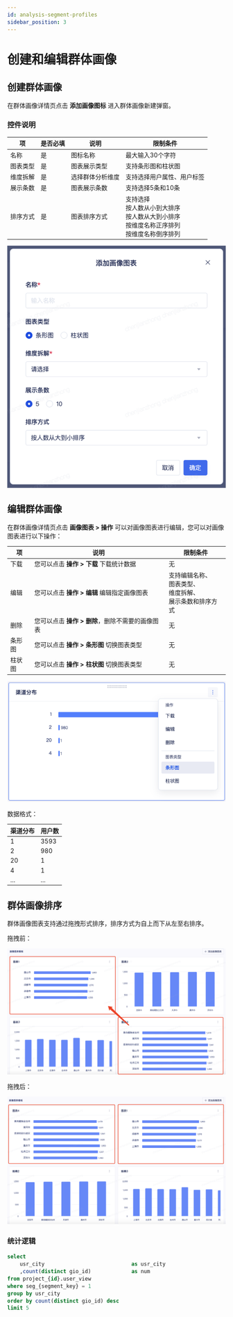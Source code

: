 ```yaml
---
id: analysis-segment-profiles
sidebar_position: 3
---
```


# 创建和编辑群体画像

## 创建群体画像

在群体画像详情页点击 **添加画像图标** 进入群体画像新建弹窗。

### 控件说明

| 项 | 是否必填 | 说明 | 限制条件 |
| -- | -- | -- | -- |
| 名称 | 是 | 图标名称 | 最大输入30个字符 |
| 图表类型 | 是 | 图表展示类型 | 支持条形图和柱状图 |
| 维度拆解 | 是 | 选择群体分析维度 | 支持选择用户属性、用户标签 |
| 展示条数 | 是 | 图表展示条数 | 支持选择5条和10条 |
| 排序方式 | 是 | 图表排序方式 | 支持选择<br/>按人数从小到大排序<br/>按人数从大到小排序<br/>按维度名称正序排列<br/>按维度名称倒序排列 |

![](/img/用户洞察-群体画像-添加图表.png)

## 编辑群体画像

在群体画像详情页点击 **画像图表 > 操作** 可以对画像图表进行编辑，您可以对画像图表进行以下操作：

| 项   | 说明  | 限制条件 |
| -- | -- | -- |
| 下载 | 您可以点击 **操作 > 下载** 下载统计数据 | 无 |
| 编辑 | 您可以点击 **操作 > 编辑** 编辑指定画像图表 | 支持编辑名称、<br/>图表类型、<br/>维度拆解、<br/>展示条数和排序方式 |
| 删除 | 您可以点击 **操作 > 删除**，删除不需要的画像图表 | 无 |
| 条形图 | 您可以点击 **操作 > 条形图** 切换图表类型 | 无 |
| 柱状图 | 您可以点击 **操作 > 柱状图** 切换图表类型 | 无 |

![](/img/用户洞察-群体画像-画像图标-编辑.png)

数据格式：

| 渠道分布 | 用户数 |
| ------ | ----- |
| 1      | 3593  |
| 2      | 980   |
| 20     | 1     |
| 4      | 1     |
| ...    | ...   |

## 群体画像排序

群体画像图表支持通过拖拽形式排序，排序方式为自上而下从左至右排序。

拖拽前：

![](/img/用户洞察-群体画像-图表排序.png)

拖拽后：

![](/img/用户洞察-群体画像-图表排序-2.png)

### 统计逻辑

```sql
select
    usr_city                            as usr_city
    ,count(distinct gio_id)             as num
from project_{id}.user_view
where seg_{segment_key} = 1
group by usr_city
order by count(distinct gio_id) desc
limit 5
```